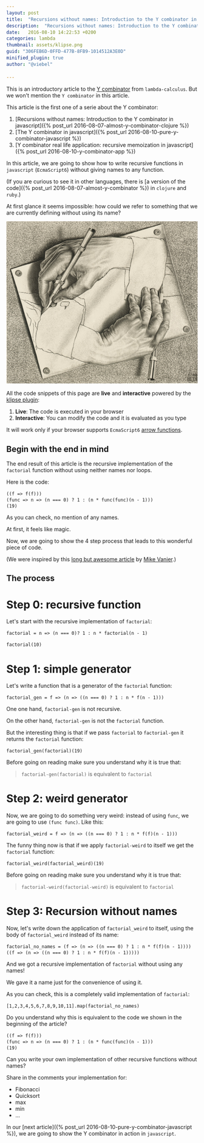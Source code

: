 ```yaml
---
layout: post
title:  "Recursions without names: Introduction to the Y combinator in javascript"
description:  "Recursions without names: Introduction to the Y combinator in javascript"
date:   2016-08-10 14:22:53 +0200
categories: lambda
thumbnail: assets/klipse.png
guid: "306FEB6D-0FFD-477B-8FB9-1014512A3E0D"
minified_plugin: true
author: "@viebel"

---
```



This is an introductory article to the [Y combinator](https://en.wikipedia.org/wiki/Fixed-point_combinator) from `lambda-calculus`. But we won't mention the `Y combinator` in this article.

This article is the first one of a serie about the Y combinator:

1.  [Recursions without names: Introduction to the Y combinator in javascript]({% post_url 2016-08-07-almost-y-combinator-clojure %})
1.  [The Y combinator in javascript]({% post_url 2016-08-10-pure-y-combinator-javascript %})
2. [Y combinator real life application: recursive memoization in javascript]({% post_url 2016-08-10-y-combinator-app %})


In this article, we are going to show how to write recursive functions in `javascript` (`EcmaScript6`) without giving names to any function.


(If you are curious to see it in other languages, there is [a version of the code]({% post_url 2016-08-07-almost-y-combinator %}) in `clojure` and `ruby`.)

At first glance it seems impossible: how could we refer to something that we are currently defining without using its name?


![Escher](/assets/escher_hand.jpg)

All the code snippets of this page are **live** and **interactive** powered by the [klipse plugin](https://github.com/viebel/klipse):

1. **Live**: The code is executed in your browser
2. **Interactive**: You can modify the code and it is evaluated as you type


It will work only if your browser supports `EcmaScript6` [arrow functions](https://kangax.github.io/compat-table/es6/).

## Begin with the end in mind

The end result of this article is the recursive implementation of the `factorial` function without using neither names nor loops.

Here is the code:

~~~klipse-eval-js
((f => f(f)))
(func => n => (n === 0) ? 1 : (n * func(func)(n - 1)))
(19)
~~~

As you can check, no mention of any names.

At first, it feels like magic.

Now, we are going to show the 4 step process that leads to this wonderful piece of code.


(We were inspired by this [long but awesome article](http://mvanier.livejournal.com/2897.html) by [Mike Vanier](http://users.cms.caltech.edu/~mvanier/).)

## The process

# Step 0: recursive function

Let's start with the recursive implementation of `factorial`:

~~~klipse-eval-js
factorial = n => (n === 0)? 1 : n * factorial(n - 1)
~~~

~~~klipse-eval-js
factorial(10)
~~~

# Step 1: simple generator

Let's write a function that is a generator of the `factorial` function:


~~~klipse-eval-js
factorial_gen = f => (n => ((n === 0) ? 1 : n * f(n - 1)))
~~~

One one hand, `factorial-gen` is not recursive.

On the other hand, `factorial-gen` is not the `factorial` function. 

But the interesting thing is that if we pass `factorial` to `factorial-gen` it returns the `factorial` function:

~~~klipse-eval-js
factorial_gen(factorial)(19)
~~~


Before going on reading make sure you understand why it is true that:

> `factorial-gen(factorial)` is equivalent to `factorial`

# Step 2: weird generator


Now, we are going to do something very weird: instead of using `func`, we are going to use `(func func)`. Like this:

~~~klipse-eval-js
factorial_weird = f => (n => ((n === 0) ? 1 : n * f(f)(n - 1)))
~~~

The funny thing now is that if we apply `factorial-weird` to itself we get the `factorial` function:


~~~klipse-eval-js
factorial_weird(factorial_weird)(19)
~~~

Before going on reading make sure you understand why it is true that:

> `factorial-weird(factorial-weird)` is equivalent to `factorial`


# Step 3: Recursion without names

Now, let's write down the application of `factorial_weird` to itself, using the body of `factorial_weird` instead of its name:

~~~klipse-eval-js
factorial_no_names = (f => (n => ((n === 0) ? 1 : n * f(f)(n - 1))))((f => (n => ((n === 0) ? 1 : n * f(f)(n - 1)))))
~~~


And we got a recursive implementation of `factorial` without using any names!

We gave it a name just for the convenience of using it.


As you can check, this is a completely valid implementation of `factorial`:


~~~klipse-eval-js
[1,2,3,4,5,6,7,8,9,10,11].map(factorial_no_names)
~~~


Do you understand why this is equivalent to the code we shown in the beginning of the article?

~~~klipse-eval-js
((f => f(f)))
(func => n => (n === 0) ? 1 : (n * func(func)(n - 1)))
(19)
~~~



Can you write your own implementation of other recursive functions without names?

Share in the comments your implementation for:

- Fibonacci
- Quicksort
- max
- min
- ...


In our [next article]({% post_url 2016-08-10-pure-y-combinator-javascript %}), we are going to show the Y combinator in action in `javascript`.

